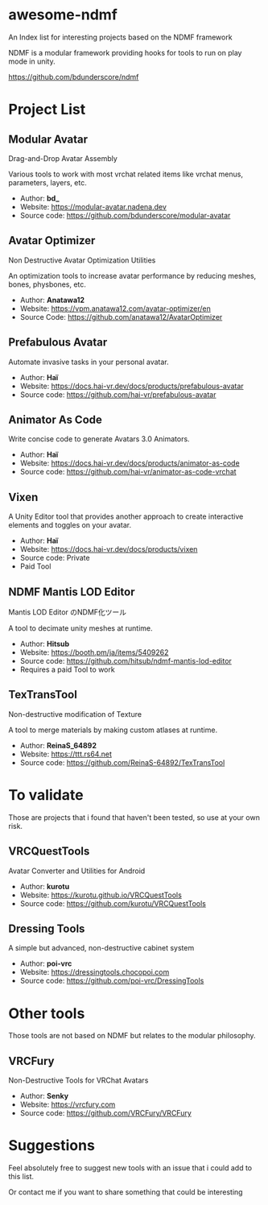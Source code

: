 # awesome-ndmf
An Index list for interesting projects based on the NDMF framework

NDMF is a modular framework providing hooks for tools to run on play mode in unity.

<https://github.com/bdunderscore/ndmf>

# Project List

## Modular Avatar
Drag-and-Drop Avatar Assembly

Various tools to work with most vrchat related items like vrchat menus, parameters, layers, etc.

- Author: **bd_**
- Website: <https://modular-avatar.nadena.dev>
- Source code: <https://github.com/bdunderscore/modular-avatar>

## Avatar Optimizer
Non Destructive Avatar Optimization Utilities

An optimization tools to increase avatar performance by reducing meshes, bones, physbones, etc.

- Author: **Anatawa12**
- Website: <https://vpm.anatawa12.com/avatar-optimizer/en>
- Source Code: <https://github.com/anatawa12/AvatarOptimizer>

## Prefabulous Avatar
Automate invasive tasks in your personal avatar.

- Author: **Haï**
- Website: <https://docs.hai-vr.dev/docs/products/prefabulous-avatar>
- Source code: <https://github.com/hai-vr/prefabulous-avatar>

## Animator As Code
Write concise code to generate Avatars 3.0 Animators.

- Author: **Haï**
- Website: <https://docs.hai-vr.dev/docs/products/animator-as-code>
- Source code: <https://github.com/hai-vr/animator-as-code-vrchat>

## Vixen
A Unity Editor tool that provides another approach to create interactive elements and toggles on your avatar.

- Author: **Haï**
- Website: <https://docs.hai-vr.dev/docs/products/vixen>
- Source code: Private
- Paid Tool

## NDMF Mantis LOD Editor
Mantis LOD Editor のNDMF化ツール

A tool to decimate unity meshes at runtime.
- Author: **Hitsub**
- Website: <https://booth.pm/ja/items/5409262>
- Source code: <https://github.com/hitsub/ndmf-mantis-lod-editor>
- Requires a paid Tool to work

## TexTransTool
Non-destructive modification of Texture

A tool to merge materials by making custom atlases at runtime.

- Author: **ReinaS_64892**
- Website: <https://ttt.rs64.net>
- Source code: <https://github.com/ReinaS-64892/TexTransTool>

# To validate

Those are projects that i found that haven't been tested, so use at your own risk.

## VRCQuestTools
Avatar Converter and Utilities for Android

- Author: **kurotu**
- Website: <https://kurotu.github.io/VRCQuestTools>
- Source code: <https://github.com/kurotu/VRCQuestTools>

## Dressing Tools
A simple but advanced, non-destructive cabinet system

- Author: **poi-vrc**
- Website: <https://dressingtools.chocopoi.com>
- Source code: <https://github.com/poi-vrc/DressingTools>

# Other tools

Those tools are not based on NDMF but relates to the modular philosophy.

## VRCFury
Non-Destructive Tools for VRChat Avatars

- Author: **Senky**
- Website: <https://vrcfury.com>
- Source code: <https://github.com/VRCFury/VRCFury>


# Suggestions

Feel absolutely free to suggest new tools with an issue that i could add to this list.

Or contact me if you want to share something that could be interesting
